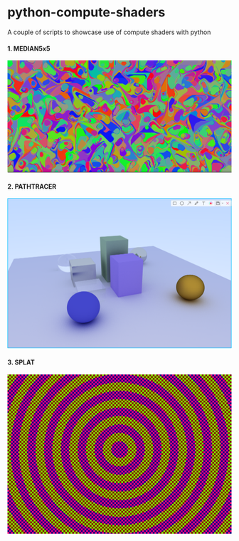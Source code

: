 # python-compute-shaders
A couple of scripts to showcase use of compute shaders with python

#### 1. MEDIAN5x5

![median 5x5](output/median5x5.gif "median5x5")


#### 2. PATHTRACER

![pathtracer](output/pathtracer.png "pathtracer")


#### 3. SPLAT

![splat](output/splat.png "splat")